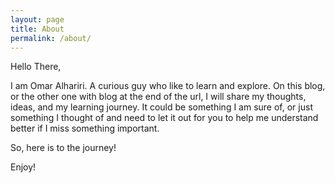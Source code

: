```yaml
---
layout: page
title: About
permalink: /about/
---
```


Hello There,

I am Omar Alhariri. A curious guy who like to learn and explore.
On this blog, or the other one with blog at the end of the url, I will share my thoughts, ideas, and my learning journey. It could be something I am sure of, or just something I thought of and need to let it out for you to help me understand better if I miss something important.

So, here is to the journey!

Enjoy!